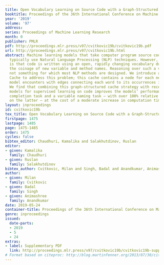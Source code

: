 ```yaml
---
title: Open Vocabulary Learning on Source Code with a Graph-Structured Cache
booktitle: Proceedings of the 36th International Conference on Machine Learning
year: '2019'
volume: '97'
address: 
series: Proceedings of Machine Learning Research
month: 0
publisher: PMLR
pdf: http://proceedings.mlr.press/v97/cvitkovic19b/cvitkovic19b.pdf
url: http://proceedings.mlr.press/v97/cvitkovic19b.html
abstract: Machine learning models that take computer program source code as input
  typically use Natural Language Processing (NLP) techniques. However, a major challenge
  is that code is written using an open, rapidly changing vocabulary due to, e.g.,
  the coinage of new variable and method names. Reasoning over such a vocabulary is
  not something for which most NLP methods are designed. We introduce a Graph-Structured
  Cache to address this problem; this cache contains a node for each new word the
  model encounters with edges connecting each word to its occurrences in the code.
  We find that combining this graph-structured cache strategy with recent Graph-Neural-Network-based
  models for supervised learning on code improves the models’ performance on a code
  completion task and a variable naming task — with over 100% relative improvement
  on the latter — at the cost of a moderate increase in computation time.
layout: inproceedings
id: cvitkovic19b
tex_title: Open Vocabulary Learning on Source Code with a Graph-Structured Cache
firstpage: 1475
lastpage: 1485
page: 1475-1485
order: 1475
cycles: false
bibtex_editor: Chaudhuri, Kamalika and Salakhutdinov, Ruslan
editor:
- given: Kamalika
  family: Chaudhuri
- given: Ruslan
  family: Salakhutdinov
bibtex_author: Cvitkovic, Milan and Singh, Badal and Anandkumar, Animashree
author:
- given: Milan
  family: Cvitkovic
- given: Badal
  family: Singh
- given: Animashree
  family: Anandkumar
date: 2019-05-24
container-title: Proceedings of the 36th International Conference on Machine Learning
genre: inproceedings
issued:
  date-parts:
  - 2019
  - 5
  - 24
extras:
- label: Supplementary PDF
  link: http://proceedings.mlr.press/v97/cvitkovic19b/cvitkovic19b-supp.pdf
# Format based on citeproc: http://blog.martinfenner.org/2013/07/30/citeproc-yaml-for-bibliographies/
---
```

